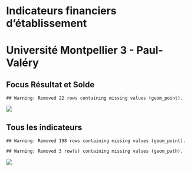 Indicateurs financiers d’établissement
================

# Université Montpellier 3 - Paul-Valéry

## Focus Résultat et Solde

    ## Warning: Removed 22 rows containing missing values (geom_point).

![](/home/julien/repo/cpesr/RFC/Finances/Etablissements/université_montpellier_3___paul_valéry_files/figure-gfm/etab.focus-1.png)<!-- -->

## Tous les indicateurs

    ## Warning: Removed 198 rows containing missing values (geom_point).

    ## Warning: Removed 3 row(s) containing missing values (geom_path).

![](/home/julien/repo/cpesr/RFC/Finances/Etablissements/université_montpellier_3___paul_valéry_files/figure-gfm/etab-1.png)<!-- -->
